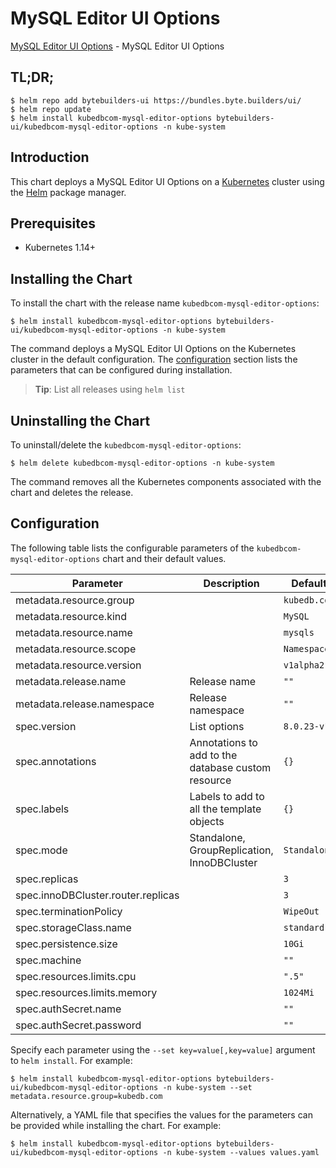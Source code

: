 # MySQL Editor UI Options

[MySQL Editor UI Options](https://byte.builders) - MySQL Editor UI Options

## TL;DR;

```console
$ helm repo add bytebuilders-ui https://bundles.byte.builders/ui/
$ helm repo update
$ helm install kubedbcom-mysql-editor-options bytebuilders-ui/kubedbcom-mysql-editor-options -n kube-system
```

## Introduction

This chart deploys a MySQL Editor UI Options on a [Kubernetes](http://kubernetes.io) cluster using the [Helm](https://helm.sh) package manager.

## Prerequisites

- Kubernetes 1.14+

## Installing the Chart

To install the chart with the release name `kubedbcom-mysql-editor-options`:

```console
$ helm install kubedbcom-mysql-editor-options bytebuilders-ui/kubedbcom-mysql-editor-options -n kube-system
```

The command deploys a MySQL Editor UI Options on the Kubernetes cluster in the default configuration. The [configuration](#configuration) section lists the parameters that can be configured during installation.

> **Tip**: List all releases using `helm list`

## Uninstalling the Chart

To uninstall/delete the `kubedbcom-mysql-editor-options`:

```console
$ helm delete kubedbcom-mysql-editor-options -n kube-system
```

The command removes all the Kubernetes components associated with the chart and deletes the release.

## Configuration

The following table lists the configurable parameters of the `kubedbcom-mysql-editor-options` chart and their default values.

|             Parameter              |                    Description                     |         Default         |
|------------------------------------|----------------------------------------------------|-------------------------|
| metadata.resource.group            |                                                    | <code>kubedb.com</code> |
| metadata.resource.kind             |                                                    | <code>MySQL</code>      |
| metadata.resource.name             |                                                    | <code>mysqls</code>     |
| metadata.resource.scope            |                                                    | <code>Namespaced</code> |
| metadata.resource.version          |                                                    | <code>v1alpha2</code>   |
| metadata.release.name              | Release name                                       | <code>""</code>         |
| metadata.release.namespace         | Release namespace                                  | <code>""</code>         |
| spec.version                       | List options                                       | <code>8.0.23-v1</code>  |
| spec.annotations                   | Annotations to add to the database custom resource | <code>{}</code>         |
| spec.labels                        | Labels to add to all the template objects          | <code>{}</code>         |
| spec.mode                          | Standalone, GroupReplication, InnoDBCluster        | <code>Standalone</code> |
| spec.replicas                      |                                                    | <code>3</code>          |
| spec.innoDBCluster.router.replicas |                                                    | <code>3</code>          |
| spec.terminationPolicy             |                                                    | <code>WipeOut</code>    |
| spec.storageClass.name             |                                                    | <code>standard</code>   |
| spec.persistence.size              |                                                    | <code>10Gi</code>       |
| spec.machine                       |                                                    | <code>""</code>         |
| spec.resources.limits.cpu          |                                                    | <code>".5"</code>       |
| spec.resources.limits.memory       |                                                    | <code>1024Mi</code>     |
| spec.authSecret.name               |                                                    | <code>""</code>         |
| spec.authSecret.password           |                                                    | <code>""</code>         |


Specify each parameter using the `--set key=value[,key=value]` argument to `helm install`. For example:

```console
$ helm install kubedbcom-mysql-editor-options bytebuilders-ui/kubedbcom-mysql-editor-options -n kube-system --set metadata.resource.group=kubedb.com
```

Alternatively, a YAML file that specifies the values for the parameters can be provided while
installing the chart. For example:

```console
$ helm install kubedbcom-mysql-editor-options bytebuilders-ui/kubedbcom-mysql-editor-options -n kube-system --values values.yaml
```
